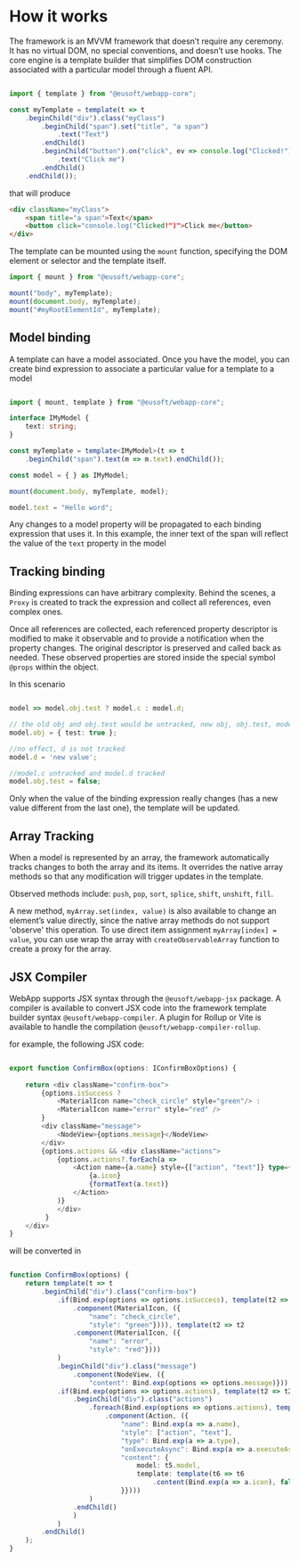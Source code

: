 # How it works
The framework is an MVVM framework that doesn’t require any ceremony. 
It has no virtual DOM, no special conventions, and doesn’t use hooks. 
The core engine is a template builder that simplifies DOM construction 
associated with a particular model through a fluent API.


```javascript

import { template } from "@eusoft/webapp-core";

const myTemplate = template(t => t
    .beginChild("div").class("myClass")
        .beginChild("span").set("title", "a span")
            .text("Text")
        .endChild()
        .beginChild("button").on("click", ev => console.log("Clicked!"))
            .text("Click me")
        .endChild()
    .endChild());
```

that will produce

```html
<div className="myClass">
    <span title="a span">Text</span>
    <button click="console.log("Clicked!")">Click me</button>
</div>
```

The template can be mounted using the `mount` function, 
specifying the DOM element or selector and the template itself.

```typescript
import { mount } from "@eusoft/webapp-core";

mount("body", myTemplate);
mount(document.body, myTemplate);
mount("#myRootElementId", myTemplate);

```

## Model binding

A template can have a model associated.
Once you have the model, you can create bind expression to associate
a particular value for a template to a model

```typescript

import { mount, template } from "@eusoft/webapp-core";

interface IMyModel {
    text: string;
}

const myTemplate = template<IMyModel>(t => t
    .beginChild("span").text(m => m.text).endChild());

const model = { } as IMyModel;

mount(document.body, myTemplate, model);

model.text = "Hello word";

```
Any changes to a model property will be propagated to each binding expression that uses it. In this example, 
the inner text of the span will reflect the value of the `text` property in the model

## Tracking binding

Binding expressions can have arbitrary complexity. 
Behind the scenes, a `Proxy` is created to track the expression and collect all references, even complex ones.

Once all references are collected, each referenced property descriptor is modified 
to make it observable and to provide a notification when the property changes. 
The original descriptor is preserved and called back as needed. 
These observed properties are stored inside the special symbol `@props` within the object.

In this scenario

```typescript

model => model.obj.test ? model.c : model.d;

// the old obj and obj.test would be untracked, new obj, obj.test, model.c tracked, and model.d untracked.
model.obj = { test: true };

//no effect, d is not tracked
model.d = 'new value';

//model.c untracked and model.d tracked
model.obj.test = false;
```

Only when the value of the binding expression really changes (has a new value different from the last one), 
the template will be updated.

## Array Tracking

When a model is represented by an array, the framework automatically tracks changes to both the array and its items. 
It overrides the native array methods so that any modification will trigger updates in the template.

Observed methods include: `push`, `pop`, `sort`, `splice`, `shift`, `unshift`, `fill`.

A new method, `myArray.set(index, value)` is also available to change an element’s value directly, since the native array
methods do not support 'observe' this operation. 
To use direct item assignment `myArray[index] = value`, you can use wrap the array with `createObservableArray` function to 
create a proxy for the array.


## JSX Compiler

WebApp supports JSX syntax through the `@eusoft/webapp-jsx` package.
A compiler is available to convert JSX code into the framework template builder syntax `@eusoft/webapp-compiler`.
A plugin for Rollup or Vite is available to handle the compilation `@eusoft/webapp-compiler-rollup`.

for example, the following JSX code:

```typescript

export function ConfirmBox(options: IConfirmBoxOptions) {
  
    return <div className="confirm-box">
        {options.isSuccess ?
            <MaterialIcon name="check_circle" style="green"/> :
            <MaterialIcon name="error" style="red" />
        }
        <div className="message">
            <NodeView>{options.message}</NodeView>
        </div>
        {options.actions && <div className="actions">
            {options.actions?.forEach(a =>
                <Action name={a.name} style={["action", "text"]} type={a.type} onExecuteAsync={a.executeAsync}>
                    {a.icon}
                    {formatText(a.text)}
                </Action>
            )}
            </div>
         }
    </div>
}
```

will be converted in

```typescript

function ConfirmBox(options) {
    return template(t => t
        .beginChild("div").class("confirm-box")
            .if(Bind.exp(options => options.isSuccess), template(t2 => t2
                .component(MaterialIcon, ({
                    "name": "check_circle", 
                    "style": "green"}))), template(t2 => t2
                .component(MaterialIcon, ({
                    "name": "error", 
                    "style": "red"})))
            )
            .beginChild("div").class("message")
                .component(NodeView, ({
                    "content": Bind.exp(options => options.message)})).endChild()
            .if(Bind.exp(options => options.actions), template(t2 => t2
                .beginChild("div").class("actions")
                    .foreach(Bind.exp(options => options.actions), template(t5 => t5
                        .component(Action, ({
                            "name": Bind.exp(a => a.name), 
                            "style": ["action", "text"], 
                            "type": Bind.exp(a => a.type), 
                            "onExecuteAsync": Bind.exp(a => a.executeAsync), 
                            "content": {
                                model: t5.model,
                                template: template(t6 => t6
                                    .content(Bind.exp(a => a.icon), false).content(Bind.exp(a => use(a, formatText)(a.text)), false))
                            }})))
                    )
                .endChild()
                )
            )
        .endChild()
    );
}
```